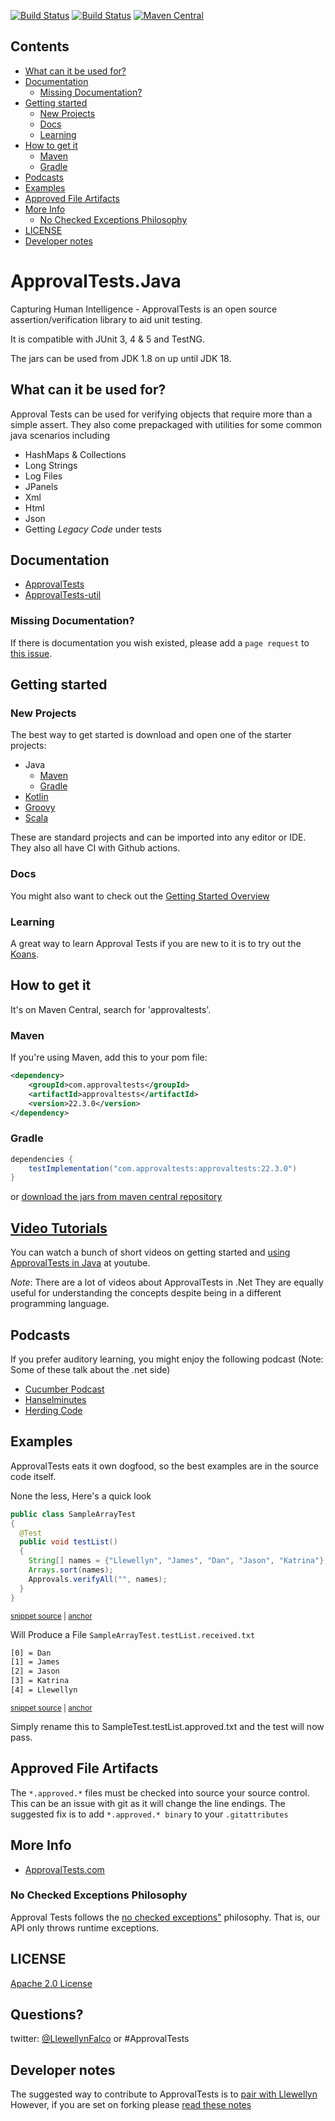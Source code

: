 
[![Build Status](https://github.com/approvals/ApprovalTests.java/workflows/mvn%20verify%20linux/badge.svg?branch=master)](https://github.com/approvals/ApprovalTests.java/actions?query=build%3Amaster) 
[![Build Status](https://github.com/approvals/ApprovalTests.java/workflows/mvn%20verify%20windows/badge.svg?branch=master)](https://github.com/approvals/ApprovalTests.java/actions?query=build%3Amaster)
[![Maven Central](https://maven-badges.herokuapp.com/maven-central/com.approvaltests/approvaltests/badge.svg)](https://maven-badges.herokuapp.com/maven-central/com.approvaltests/approvaltests)
<!-- toc -->
## Contents

  * [What can it be used for?](#what-can-it-be-used-for)
  * [Documentation](#documentation)
    * [Missing Documentation?](#missing-documentation)
  * [Getting started](#getting-started)
    * [New Projects](#new-projects)
    * [Docs](#docs)
    * [Learning](#learning)
  * [How to get it](#how-to-get-it)
    * [Maven](#maven)
    * [Gradle](#gradle)
  * [Podcasts](#podcasts)
  * [Examples](#examples)
  * [Approved File Artifacts](#approved-file-artifacts)
  * [More Info](#more-info)
    * [No Checked Exceptions Philosophy](#no-checked-exceptions-philosophy)
  * [LICENSE](#license)
  * [Developer notes](#developer-notes)<!-- endToc -->

# ApprovalTests.Java

Capturing Human Intelligence - ApprovalTests is an open source assertion/verification library to aid unit testing.

It is compatible with JUnit 3, 4 & 5 and TestNG.

The jars can be used from JDK 1.8 on up until JDK 18.

## What can it be used for?

Approval Tests can be used for verifying objects that require more than a simple assert. They also come prepackaged with utilities for some common java scenarios including


- HashMaps & Collections
- Long Strings
- Log Files
- JPanels
- Xml
- Html
- Json
- Getting *Legacy Code* under tests

## Documentation
- [ApprovalTests](/approvaltests/docs/README.md)  
- [ApprovalTests-util](/approvaltests-util/docs/README.md)

### Missing Documentation?
If there is documentation you wish existed, please add a `page request` to [this issue](https://github.com/approvals/ApprovalTests.Java/issues/342).

## Getting started
### New Projects
The best way to get started is download and open one of the starter projects:
* Java
  * [Maven](https://github.com/approvals/approvaltests.java.starterproject)
  * [Gradle](https://github.com/approvals/approvaltests.java.starterproject.gradle)
* [Kotlin](https://github.com/approvals/Approvaltests.Kotlin.StarterProject)
* [Groovy](https://github.com/approvals/Approvaltests.Groovy.StarterProject)
* [Scala](https://github.com/approvals/Approvaltests.Scala.StarterProject)

These are standard projects and can be imported into any editor or IDE.  
They also all have CI with Github actions.

### Docs
You might also want to check out the [Getting Started Overview](approvaltests/docs/tutorials/GettingStarted.md)

### Learning
A great way to learn Approval Tests if you are new to it is to try out the [Koans](https://github.com/approvals/ApprovalTests.java.Koans).

## How to get it
It's on Maven Central, search for 'approvaltests'.

### Maven 
If you're using Maven, add this to your pom file:

``` xml
<dependency>
    <groupId>com.approvaltests</groupId>
    <artifactId>approvaltests</artifactId>
    <version>22.3.0</version>
</dependency>
```

### Gradle

```gradle
dependencies {
    testImplementation("com.approvaltests:approvaltests:22.3.0")
}
```

or [download the jars from maven central repository](https://repo1.maven.org/maven2/com/approvaltests/approvaltests/)

[Video Tutorials](https://www.youtube.com/playlist?list=PLFBA98F47156EFAA9&feature=view_all)
---

You can watch a bunch of short videos on getting started and [using ApprovalTests in Java](https://www.youtube.com/playlist?list=PLFBA98F47156EFAA9&feature=view_all) at youtube.

*Note*: There are a lot of videos about ApprovalTests in .Net They are equally useful for understanding the concepts despite being in a different programming language.

## Podcasts

If you prefer auditory learning, you might enjoy the following podcast (Note: Some of these talk about the .net side)

- [Cucumber Podcast](https://cucumber.io/blog/2017/01/26/approval-testing)
- [Hanselminutes](https://www.hanselminutes.com/360/approval-tests-with-llewellyn-falco)
- [Herding Code](https://www.developerfusion.com/media/122649/herding-code-117-llewellyn-falcon-on-approval-tests/)



## Examples

ApprovalTests eats it own dogfood, so the best examples are in the source code itself.

None the less,  Here's a quick look

<!-- snippet: demo -->
<a id='snippet-demo'></a>
```java
public class SampleArrayTest
{
  @Test
  public void testList()
  {
    String[] names = {"Llewellyn", "James", "Dan", "Jason", "Katrina"};
    Arrays.sort(names);
    Approvals.verifyAll("", names);
  }
}
```
<sup><a href='/approvaltests-tests/src/test/java/org/approvaltests/demos/SampleArrayTest.java#L8-L19' title='Snippet source file'>snippet source</a> | <a href='#snippet-demo' title='Start of snippet'>anchor</a></sup>
<!-- endSnippet -->

Will Produce a File `SampleArrayTest.testList.received.txt`
<!-- snippet: /approvaltests-tests/src/test/java/org/approvaltests/demos/SampleArrayTest.testList.approved.txt -->
<a id='snippet-/approvaltests-tests/src/test/java/org/approvaltests/demos/SampleArrayTest.testList.approved.txt'></a>
```txt
[0] = Dan
[1] = James
[2] = Jason
[3] = Katrina
[4] = Llewellyn
```
<sup><a href='/approvaltests-tests/src/test/java/org/approvaltests/demos/SampleArrayTest.testList.approved.txt#L1-L5' title='Snippet source file'>snippet source</a> | <a href='#snippet-/approvaltests-tests/src/test/java/org/approvaltests/demos/SampleArrayTest.testList.approved.txt' title='Start of snippet'>anchor</a></sup>
<!-- endSnippet -->

Simply rename this to SampleTest.testList.approved.txt and the test will now pass.

## Approved File Artifacts


The `*.approved.*` files must be checked into source your source control.
This can be an issue with git as it will change the line endings.
The suggested fix is to add
`*.approved.* binary` to your `.gitattributes`

## More Info

- [ApprovalTests.com](https://approvaltests.com/)

### No Checked Exceptions Philosophy
Approval Tests follows the [no checked exceptions"](approvaltests/docs/explanations/NoCheckedExceptions.md) philosophy. That is, our API only throws runtime exceptions.


## LICENSE
[Apache 2.0 License](http://www.apache.org/licenses/LICENSE-2.0.html)


Questions?
---

twitter: [@LlewellynFalco](https://twitter.com/#!/llewellynfalco) or #ApprovalTests


## Developer notes  

The suggested way to contribute to ApprovalTests is to [pair with Llewellyn](mailto:llewellyn.falco@gmail.com)  
However, if you are set on forking please [read these notes](developer_notes.md)
